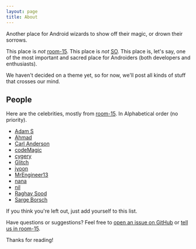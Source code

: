 ```yaml
---
layout: page
title: About
---
```


<p class="message">
  Another place for Android wizards to show off their magic, or drown their sorrows.
</p>

This place is *not* [room-15](http://chat.stackoverflow.com/rooms/15/android). This place is *not* [SO](http://stackoverflow.com). This place is, let's say, one of the most important and sacred place for Androiders (both developers and enthusiasts).

We haven't decided on a theme yet, so for now, we'll post all kinds of stuff that crosses our mind.

## People

Here are the celebrities, mostly from [room-15](http://chat.stackoverflow.com/rooms/15/android). In Alphabetical order (no priority).

* [Adam S](http://stackoverflow.com/users/1217087/adam-s)
* [Ahmad](http://stackoverflow.com/users/1333975/ahmad)
* [Carl Anderson](http://stackoverflow.com/users/2171147/carl-anderson)
* [codeMagic](http://stackoverflow.com/users/1380752/codemagic)
* [cygery](http://stackoverflow.com/users/2367849/cygery)
* [Glitch](http://stackoverflow.com/users/324306/glitch)
* [jyoon](http://stackoverflow.com/users/3463021/jyoon)
* [MrEngineer13](http://stackoverflow.com/users/1167780/mrengineer13)
* [nana](http://stackoverflow.com/users/486332/nana)
* [nil](http://stackoverflow.com/users/457812/nil)
* [Raghav Sood](http://stackoverflow.com/users/1069068/raghav-sood)
* [Sarge Borsch](http://stackoverflow.com/users/1418097/sarge-borsch)

If you think you're left out, just add yourself to this list.

Have questions or suggestions? Feel free to [open an issue on GitHub](https://github.com/room-15/blog/issues/new) or [tell us in room-15](http://chat.stackoverflow.com/rooms/15/android).

Thanks for reading!
